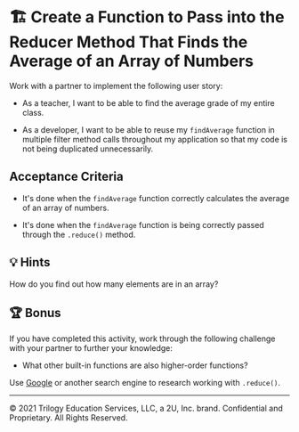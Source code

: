 # 🏗️ Create a Function to Pass into the Reducer Method That Finds the Average of an Array of Numbers

Work with a partner to implement the following user story:

- As a teacher, I want to be able to find the average grade of my entire class.

- As a developer, I want to be able to reuse my `findAverage` function in multiple filter method calls throughout my application so that my code is not being duplicated unnecessarily.

## Acceptance Criteria

- It's done when the `findAverage` function correctly calculates the average of an array of numbers.

- It's done when the `findAverage` function is being correctly passed through the `.reduce()` method.

## 💡 Hints

How do you find out how many elements are in an array?

## 🏆 Bonus

If you have completed this activity, work through the following challenge with your partner to further your knowledge:

- What other built-in functions are also higher-order functions?

Use [Google](https://www.google.com) or another search engine to research working with `.reduce()`.

---

© 2021 Trilogy Education Services, LLC, a 2U, Inc. brand. Confidential and Proprietary. All Rights Reserved.
